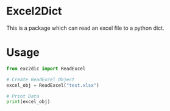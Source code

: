 # Excel2Dict
This is a package which can read an excel file to a python dict.

# Usage

```py
from exc2dic import ReadExcel

# Create ReadExcel Object
excel_obj = ReadExcel("test.xlsx")

# Print Data
print(excel_obj)
```